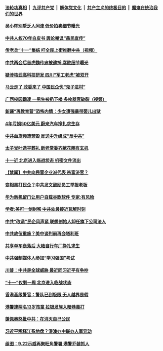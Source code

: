 ####  [法轮功真相](../../../../basic/blob/master/README.md?t=09240752) &nbsp;|&nbsp; [九评共产党](../../../../9ping.md/blob/master/README.md?t=09240752) &nbsp;|&nbsp; [解体党文化](../../../../jtdwh.md/blob/master/README.md?t=09240752)  &nbsp;|&nbsp; [共产主义的终极目的](../../../../gczydzjmd.md/blob/master/README.md?t=09240752) &nbsp;|&nbsp; [魔鬼在统治我们的世界](../../../../mgztzwmdsj.md/blob/master/README.md?t=09240752) 

#### [吴小晖别墅乏人问津 低价拍卖细节曝光](../pages/prog204/a102671504.md?t=09240752) 

#### [中共人权70年白皮书 舆论嘲讽“愚民宣传”](../pages/prog204/a102671500.md?t=09240752) 

#### [传老兵“十一”集结 吁全民上街推翻中共（视频）](../pages/prog204/a102671476.md?t=09240752) 

#### [中共两会后首虎魏传忠被逮捕 腐败细节曝光](../pages/prog204/a102671406.md?t=09240752) 

#### [疑涉核武高科技研发 四川“军工老虎”被双开](../pages/prog204/a102671379.md?t=09240752) 

#### [马云走了 政委来了 中国民企忧“鬼子进村”](../pages/prog204/a102671378.md?t=09240752) 

#### [广西校园霸凌 一男生被扔下楼 多枚器官破裂（视频）](../pages/prog204/a102671358.md?t=09240752) 

#### [新疆“再教育营”恐怖内情：少女遭强暴带婴儿出狱](../pages/prog204/a102671329.md?t=09240752) 

#### [4年亏损50亿美元 蔚来汽车挣扎求生存](../pages/prog204/a102671342.md?t=09240752) 

#### [中共血旗频遭焚毁 反送中升级成“反中共”](../pages/prog204/a102671312.md?t=09240752) 

#### [太子党叶选平葬礼 新老常委齐献花圈有玄机](../pages/prog204/a102671278.md?t=09240752) 

#### [十一近 北京进入临战状态 机密文件流出](../pages/prog204/a102670766.md?t=09240752) 

#### [【禁闻】中共向民营企业派代表 杀富济官？](../pages/prog204/a102671183.md?t=09240752) 

#### [变相黑打民企？中共发文鼓励员工举报老板](../pages/prog204/a102671050.md?t=09240752) 

#### [华为新机留门让用户自载谷歌软件 专家:有风险](../pages/prog204/a102671032.md?t=09240752) 

#### [学者:美可一剑封喉 中共处最接近瓦解时刻](../pages/prog204/a102671027.md?t=09240752) 

#### [中共“改造”民企风声紧 联想创始人卸任旗下公司法人](../pages/prog204/a102670975.md?t=09240752) 

#### [中共故伎重施？美中谈判前再会塔利班](../pages/prog204/a102670831.md?t=09240752) 

#### [共享单车衰落后 大陆自行车厂挣扎求生](../pages/prog204/a102670834.md?t=09240752) 

#### [中共强制媒体人参加“学习强国”考试](../pages/prog204/a102670767.md?t=09240752) 


#### [川普：中共是全球威胁 最近同习近平有争吵](../pages/prog204/a102670727.md?t=09240752) 

#### [“十一”仅剩一周 北京进入临战状态](../pages/prog204/a102670713.md?t=09240752) 

#### [香港高级警官：警队已到极限 无人越界是假](../pages/prog204/a102670710.md?t=09240752) 

#### [港警逮两名13岁孩童 拉银发族入暗巷毒打](../pages/prog204/a102670692.md?t=09240752) 

#### [蓬佩奥怒批中共：在消灭自己公民](../pages/prog204/a102670685.md?t=09240752) 

#### [习近平稀释江系地盘？港澳办中联办人事异动](../pages/prog204/a102670666.md?t=09240752) 

#### [组图：9.22示威再聚旺角警署 港警乔装抓人](../pages/prog204/a102670631.md?t=09240752) 

